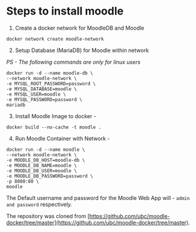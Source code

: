 # Steps to install moodle 

1) Create a docker network for MoodleDB and Moodle
```
docker network create moodle-network
```

2) Setup Database (MariaDB) for Moodle within network

*PS - The following commands are only for linux users*

```
docker run -d --name moodle-db \
--network moodle-network \
-e MYSQL_ROOT_PASSWORD=password \
-e MYSQL_DATABASE=moodle \
-e MYSQL_USER=moodle \
-e MYSQL_PASSWORD=password \
mariadb
```

3) Install Moodle Image to docker - 
```
docker build --no-cache -t moodle .
```

4) Run Moodle Container with Network - 
```
docker run -d --name moodle \
--network moodle-network \
-e MOODLE_DB_HOST=moodle-db \
-e MOODLE_DB_NAME=moodle \
-e MOODLE_DB_USER=moodle \
-e MOODLE_DB_PASSWORD=password \
-p 8080:80 \
moodle
```

The Default username and password for the Moodle Web App will - ```admin and password``` respectively.

The repository was cloned from [https://github.com/ubc/moodle-docker/tree/master](https://github.com/ubc/moodle-docker/tree/master).